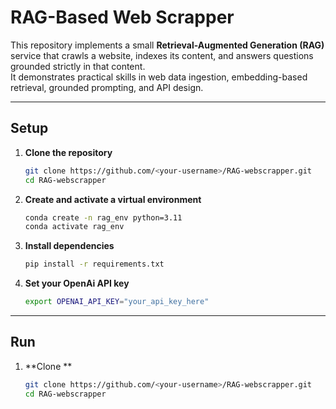 # RAG-Based Web Scrapper

This repository implements a small **Retrieval-Augmented Generation (RAG)** service that crawls a website, indexes its content, and answers questions grounded strictly in that content.  
It demonstrates practical skills in web data ingestion, embedding-based retrieval, grounded prompting, and API design.

---

## Setup

1. **Clone the repository**
   ```bash
   git clone https://github.com/<your-username>/RAG-webscrapper.git
   cd RAG-webscrapper

2. **Create and activate a virtual environment**
   ```bash
   conda create -n rag_env python=3.11
   conda activate rag_env
   
3. **Install dependencies**
   ```bash
   pip install -r requirements.txt
   
4. **Set your OpenAi API key**
   ```bash
   export OPENAI_API_KEY="your_api_key_here"

---

## Run

1. **Clone **
   ```bash
   git clone https://github.com/<your-username>/RAG-webscrapper.git
   cd RAG-webscrapper


  
   

   
   
